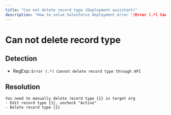 ```yaml
---
title: "Can not delete record type (Deployment assistant)"
description: "How to solve Salesforce deployment error "/Error (.*) Cannot delete record type through API""
---
```

<!-- markdownlint-disable MD013 -->
# Can not delete record type

## Detection

- RegExp: `Error (.*) Cannot delete record type through API`

## Resolution

```shell
You need to manually delete record type {1} in target org
- Edit record type {1}, uncheck "Active"
- Delete record type {1}
```
